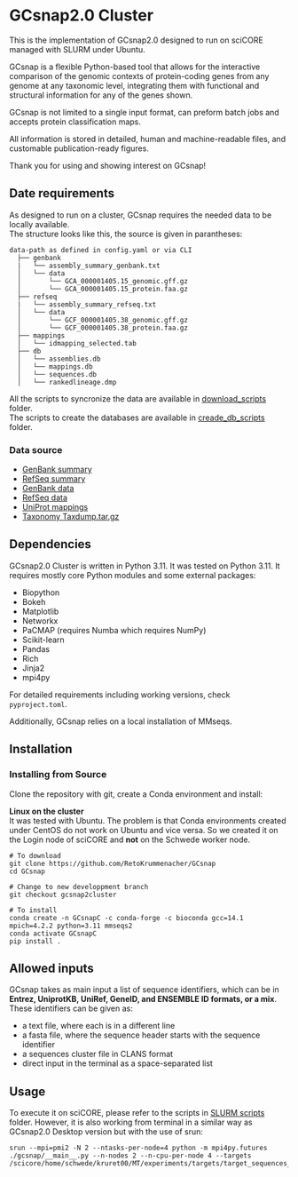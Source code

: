 # GCsnap2.0 Cluster

This is the implementation of GCsnap2.0 designed to run on sciCORE managed with SLURM under Ubuntu.

GCsnap is a flexible Python-based tool that allows for the interactive comparison of the genomic contexts of protein-coding genes from any genome at any taxonomic level, integrating them with functional and structural information for any of the genes shown. 

GCsnap is not limited to a single input format, can preform batch jobs and accepts protein classification maps. 

All information is stored in detailed, human and machine-readable files, and customable publication-ready figures.


Thank you for using and showing interest on GCsnap!

## Date requirements
As designed to run on a cluster, GCsnap requires the needed data to be locally available.  
The structure looks like this, the source is given in parantheses:
```
data-path as defined in config.yaml or via CLI  
  ├── genbank  
  |   └── assembly_summary_genbank.txt   
  │   └── data   
  │       └── GCA_000001405.15_genomic.gff.gz  
  │       └── GCA_000001405.15_protein.faa.gz      
  ├── refseq  
  |   └── assembly_summary_refseq.txt     
  │   └── data   
  │       └── GCF_000001405.38_genomic.gff.gz  
  │       └── GCF_000001405.38_protein.faa.gz      
  ├── mappings  
  │   └── idmapping_selected.tab  
  ├── db  
  │   └── assemblies.db  
  │   └── mappings.db  
  │   └── sequences.db  
  │   └── rankedlineage.dmp  
```

All the scripts to syncronize the data are available in [download_scripts](/download_scripts) folder.  
The scripts to create the databases are available in [creade_db_scripts](/create_db_scripts) folder.  

### Data source
- [GenBank summary](https://ftp.ncbi.nlm.nih.gov/genomes/genbank)  
- [RefSeq summary](https://ftp.ncbi.nlm.nih.gov/genomes/refseq)
- [GenBank data](https://ftp.ncbi.nlm.nih.gov/genomes/all/GCA)
- [RefSeq data](https://ftp.ncbi.nlm.nih.gov/genomes/all/GCF)
- [UniProt mappings](https://ftp.uniprot.org/pub/databases/uniprot/current_release/knowledgebase/idmapping)
- [Taxonomy Taxdump.tar.gz](https://ftp.ncbi.nlm.nih.gov/pub/taxonomy)



## Dependencies

GCsnap2.0 Cluster is written in Python 3.11. It was tested on Python 3.11. It requires mostly core Python modules and some external packages: 
  - Biopython
  - Bokeh
  - Matplotlib
  - Networkx 
  - PaCMAP (requires Numba which requires NumPy)
  - Scikit-learn
  - Pandas
  - Rich
  - Jinja2
  - mpi4py

For detailed requirements including working versions, check ```pyproject.toml```.

Additionally, GCsnap relies on a local installation of MMseqs.

## Installation

### Installing from Source

Clone the repository with git, create a Conda environment and install:

**Linux on the cluster**  
It was tested with Ubuntu. The problem is that Conda environments created under CentOS do not work on Ubuntu and vice versa.
So we created it on the Login node of sciCORE and **not** on the Schwede worker node.
```
# To download
git clone https://github.com/RetoKrummenacher/GCsnap
cd GCsnap

# Change to new developpment branch 
git checkout gcsnap2cluster

# To install
conda create -n GCsnapC -c conda-forge -c bioconda gcc=14.1 mpich=4.2.2 python=3.11 mmseqs2
conda activate GCsnapC
pip install .
```

## Allowed inputs

GCsnap takes as main input a list of sequence identifiers, which can be in **Entrez, UniprotKB, UniRef, GeneID, and ENSEMBLE ID formats, or a mix**. These identifiers can be given as:
  - a text file, where each is in a different line
  - a fasta file, where the sequence header starts with the sequence identifier
  - a sequences cluster file in CLANS format
  - direct input in the terminal as a space-separated list
  
## Usage

To execute it on sciCORE, please refer to the scripts in [SLURM scripts](/slurm_scripts) folder. However, it is also working from terminal in a similar way as GCsnap2.0 Desktop version but with the use of srun:
```
srun --mpi=pmi2 -N 2 --ntasks-per-node=4 python -m mpi4py.futures ./gcsnap/__main__.py --n-nodes 2 --n-cpu-per-node 4 --targets /scicore/home/schwede/kruret00/MT/experiments/targets/target_sequences_10.txt
```
